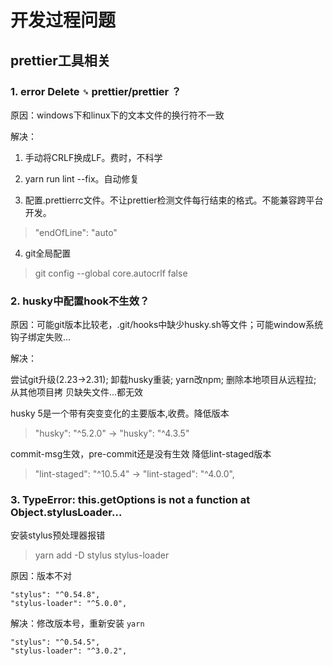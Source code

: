 # 开发过程问题

## prettier工具相关

### 1. error  Delete `␍`  prettier/prettier ？

原因：windows下和linux下的文本文件的换行符不一致

解决：

1. 手动将CRLF换成LF。费时，不科学

2. yarn run lint --fix。自动修复

3. 配置.prettierrc文件。不让prettier检测文件每行结束的格式。不能兼容跨平台开发。
> "endOfLine": "auto"

4. git全局配置
> git config --global core.autocrlf false

### 2. husky中配置hook不生效？

原因：可能git版本比较老，.git/hooks中缺少husky.sh等文件；可能window系统钩子绑定失败...

解决：

尝试git升级(2.23->2.31); 卸载husky重装; yarn改npm; 删除本地项目从远程拉; 从其他项目拷
贝缺失文件...都无效

husky 5是一个带有突变变化的主要版本,收费。降低版本
> "husky": "^5.2.0" -> "husky": "^4.3.5"

commit-msg生效，pre-commit还是没有生效
降低lint-staged版本
> "lint-staged": "^10.5.4" -> "lint-staged": "^4.0.0",

### 3. TypeError: this.getOptions is not a function at Object.stylusLoader...

安装stylus预处理器报错
> yarn add -D stylus stylus-loader

原因：版本不对
```
"stylus": "^0.54.8",
"stylus-loader": "^5.0.0",
```

解决：修改版本号，重新安装 `yarn`
```
"stylus": "^0.54.5",
"stylus-loader": "^3.0.2",
```